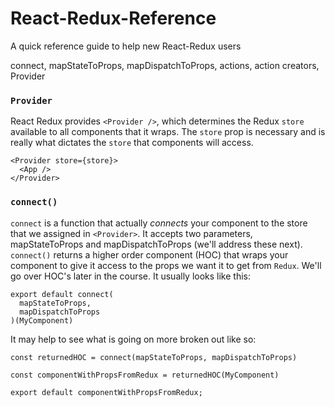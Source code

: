 # React-Redux-Reference
A quick reference guide to help new React-Redux users


connect, mapStateToProps, mapDispatchToProps, actions, action creators, Provider

### `Provider`

React Redux provides `<Provider />`, which determines the Redux `store` available
to all components that it wraps. The `store` prop is necessary and is really
what dictates the `store` that components will access.

```
<Provider store={store}>
  <App />
</Provider>
```

### `connect()`

`connect` is a function that actually *connects* your component to the store that
we assigned in `<Provider>`. It accepts two parameters, mapStateToProps
and mapDispatchToProps (we'll address these next). `connect()` returns a higher
order component (HOC) that wraps your component to give it access to the 
props we want it to get from `Redux`. We'll go over HOC's later in the course.
It usually looks like this:

```
export default connect(
  mapStateToProps,
  mapDispatchToProps
)(MyComponent)
```

It may help to see what is going on more broken out like so:

```
const returnedHOC = connect(mapStateToProps, mapDispatchToProps)

const componentWithPropsFromRedux = returnedHOC(MyComponent)

export default componentWithPropsFromRedux;
```